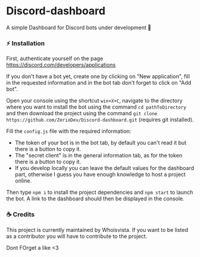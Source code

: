 # Discord-dashboard
A simple Dashboard for Discord bots under development 🤖


### ⚡ Installation

First, authenticate yourself on the page https://discord.com/developers/applications

If you don't have a bot yet, create one by clicking on "New application", fill in the requested information and in the bot tab don't forget to click on "Add bot".

Open your console using the shortcut `win+X+C`, navigate to the directory where you want to install the bot using the command `cd pathToDirectory` and then download the project using the command `git clone https://github.com/ZerioDev/Discord-dashboard.git` (requires git installed).

Fill the `config.js` file with the required information:
- The token of your bot is in the bot tab, by default you can't read it but there is a button to copy it.
- The "secret client" is in the general information tab, as for the token there is a button to copy it.
- If you develop locally you can leave the default values for the dashboard part, otherwise I guess you have enough knowledge to host a project online.

Then type `npm i` to install the project dependencies and `npm start` to launch the bot. A link to the dashboard should then be displayed in the console.


### ☕ Credits

This project is currently maintained by Whoisvista.
If you want to be listed as a contributor you will have to contribute to the project.

Dont FOrget a like <3

